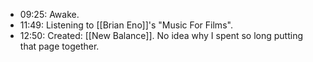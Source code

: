 
- 09:25: Awake. 
- 11:49: Listening to [[Brian Eno]]'s "Music For Films".
- 12:50: Created: [[New Balance]]. No idea why I spent so long putting that page together.